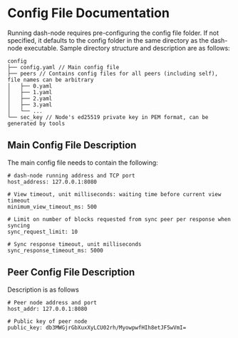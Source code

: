 # Config File Documentation 

Running dash-node requires pre-configuring the config file folder. If not specified, it defaults to the config folder in the same directory as the dash-node executable. Sample directory structure and description are as follows:

```
config
├── config.yaml // Main config file  
├── peers // Contains config files for all peers (including self), file names can be arbitrary
│   ├── 0.yaml
│   ├── 1.yaml  
│   ├── 2.yaml
│   ├── 3.yaml
│   └── ...  
└── sec_key // Node's ed25519 private key in PEM format, can be generated by tools
```

## Main Config File Description

The main config file needs to contain the following:

``` 
# dash-node running address and TCP port  
host_address: 127.0.0.1:8080

# View timeout, unit milliseconds: waiting time before current view timeout
minimum_view_timeout_ms: 500  

# Limit on number of blocks requested from sync peer per response when syncing 
sync_request_limit: 10   

# Sync response timeout, unit milliseconds
sync_response_timeout_ms: 5000
```

## Peer Config File Description

Description is as follows

```
# Peer node address and port
host_addr: 127.0.0.1:8080   

# Public key of peer node  
public_key: db3MWGjrGbXuxXyLCU02rh/MyowpwfHIh8etJF5wVmI=  
```